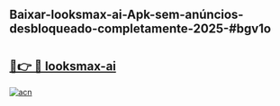 ## Baixar-looksmax-ai-Apk-sem-anúncios-desbloqueado-completamente-2025-#bgv1o

# <h2><a href="https://ainizakaria.my?title=looksmax-ai&ref=20M">🔗👉 🔴 looksmax-ai</a></h2>

[![acn](https://github.com/user-attachments/assets/0f9c940e-d8b0-45ae-aac7-cd30a18b3e1c)](https://ainizakaria.my?title=looksmax-ai&ref=20M)

